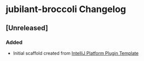 <!-- Keep a Changelog guide -> https://keepachangelog.com -->

# jubilant-broccoli Changelog

## [Unreleased]
### Added
- Initial scaffold created from [IntelliJ Platform Plugin Template](https://github.com/JetBrains/intellij-platform-plugin-template)
